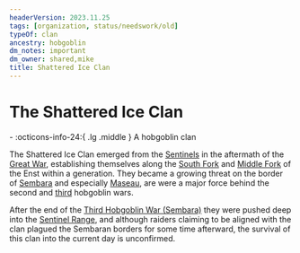 ```yaml
---
headerVersion: 2023.11.25
tags: [organization, status/needswork/old]
typeOf: clan
ancestry: hobgoblin
dm_notes: important
dm_owner: shared,mike
title: Shattered Ice Clan
---
```

# The Shattered Ice Clan
<div class="grid cards ext-narrow-margin ext-one-column" markdown>
-
   :octicons-info-24:{ .lg .middle } A hobgoblin clan  
</div>





The Shattered Ice Clan emerged from the [Sentinels](<../../gazetteer/sentinel-range.md>) in the aftermath of the [Great War](<../../events/1500s/great-war.md>), establishing themselves along the [South Fork](<../../gazetteer/greater-sembara/rivers/wistel-enst-watershed/enst-south-fork.md>) and [Middle Fork](<../../gazetteer/greater-sembara/rivers/wistel-enst-watershed/enst-middle-fork.md>) of the Enst within a generation. They became a growing threat on the border of [Sembara](<../../gazetteer/greater-sembara/sembara/sembara.md>) and especially [Maseau](<../../gazetteer/greater-sembara/duchy-of-maseau/duchy-of-maseau.md>), are were a major force behind the second and [third](<../../history/third-hobgoblin-war-sembara.md>) hobgoblin wars. 

After the end of the [Third Hobgoblin War (Sembara)](<../../history/third-hobgoblin-war-sembara.md>) they were pushed deep into the [Sentinel Range](<../../gazetteer/sentinel-range.md>), and although raiders claiming to be aligned with the clan plagued the Sembaran borders for some time afterward, the survival of this clan into the current day is unconfirmed.


